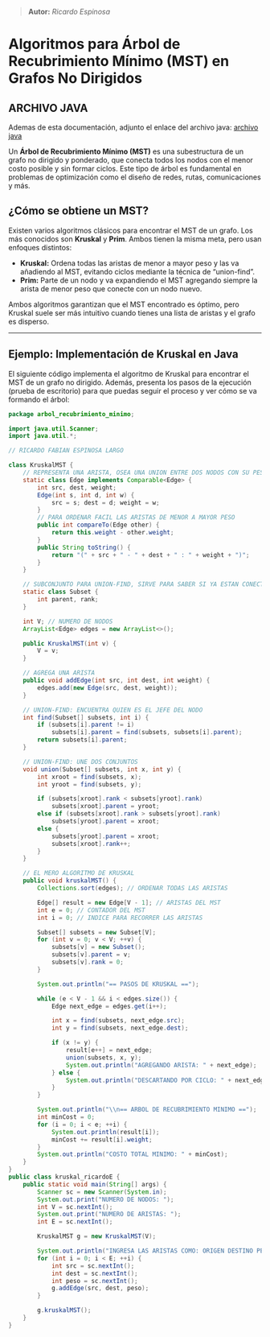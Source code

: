 > **Autor:** *Ricardo Espinosa*
# Algoritmos para Árbol de Recubrimiento Mínimo (MST) en **Grafos No Dirigidos**

## ARCHIVO JAVA
Ademas de esta documentación, adjunto el enlace del archivo java: [archivo java](../../tareas/tarea_6(2Bim)/kruskal_ricardoE.java)

Un **Árbol de Recubrimiento Mínimo (MST)** es una subestructura de un grafo no dirigido y ponderado, que conecta todos los nodos con el menor costo posible y sin formar ciclos. Este tipo de árbol es fundamental en problemas de optimización como el diseño de redes, rutas, comunicaciones y más.

## ¿Cómo se obtiene un MST?

Existen varios algoritmos clásicos para encontrar el MST de un grafo. Los más conocidos son **Kruskal** y **Prim**. Ambos tienen la misma meta, pero usan enfoques distintos:

- **Kruskal:** Ordena todas las aristas de menor a mayor peso y las va añadiendo al MST, evitando ciclos mediante la técnica de “union-find”.
- **Prim:** Parte de un nodo y va expandiendo el MST agregando siempre la arista de menor peso que conecte con un nodo nuevo.

Ambos algoritmos garantizan que el MST encontrado es óptimo, pero Kruskal suele ser más intuitivo cuando tienes una lista de aristas y el grafo es disperso.

---

## Ejemplo: Implementación de Kruskal en Java

El siguiente código implementa el algoritmo de Kruskal para encontrar el MST de un grafo no dirigido. Además, presenta los pasos de la ejecución (prueba de escritorio) para que puedas seguir el proceso y ver cómo se va formando el árbol:

```java
package arbol_recubrimiento_minimo;

import java.util.Scanner;
import java.util.*;

// RICARDO FABIAN ESPINOSA LARGO

class KruskalMST {
    // REPRESENTA UNA ARISTA, OSEA UNA UNION ENTRE DOS NODOS CON SU PESO
    static class Edge implements Comparable<Edge> {
        int src, dest, weight;
        Edge(int s, int d, int w) {
            src = s; dest = d; weight = w;
        }
        // PARA ORDENAR FACIL LAS ARISTAS DE MENOR A MAYOR PESO
        public int compareTo(Edge other) {
            return this.weight - other.weight;
        }
        public String toString() {
            return "(" + src + " - " + dest + " : " + weight + ")";
        }
    }

    // SUBCONJUNTO PARA UNION-FIND, SIRVE PARA SABER SI YA ESTAN CONECTADOS
    static class Subset {
        int parent, rank;
    }

    int V; // NUMERO DE NODOS
    ArrayList<Edge> edges = new ArrayList<>();

    public KruskalMST(int v) {
        V = v;
    }

    // AGREGA UNA ARISTA
    public void addEdge(int src, int dest, int weight) {
        edges.add(new Edge(src, dest, weight));
    }

    // UNION-FIND: ENCUENTRA QUIEN ES EL JEFE DEL NODO
    int find(Subset[] subsets, int i) {
        if (subsets[i].parent != i)
            subsets[i].parent = find(subsets, subsets[i].parent);
        return subsets[i].parent;
    }

    // UNION-FIND: UNE DOS CONJUNTOS
    void union(Subset[] subsets, int x, int y) {
        int xroot = find(subsets, x);
        int yroot = find(subsets, y);

        if (subsets[xroot].rank < subsets[yroot].rank)
            subsets[xroot].parent = yroot;
        else if (subsets[xroot].rank > subsets[yroot].rank)
            subsets[yroot].parent = xroot;
        else {
            subsets[yroot].parent = xroot;
            subsets[xroot].rank++;
        }
    }

    // EL MERO ALGORITMO DE KRUSKAL
    public void kruskalMST() {
        Collections.sort(edges); // ORDENAR TODAS LAS ARISTAS

        Edge[] result = new Edge[V - 1]; // ARISTAS DEL MST
        int e = 0; // CONTADOR DEL MST
        int i = 0; // INDICE PARA RECORRER LAS ARISTAS

        Subset[] subsets = new Subset[V];
        for (int v = 0; v < V; ++v) {
            subsets[v] = new Subset();
            subsets[v].parent = v;
            subsets[v].rank = 0;
        }

        System.out.println("== PASOS DE KRUSKAL ==");

        while (e < V - 1 && i < edges.size()) {
            Edge next_edge = edges.get(i++);

            int x = find(subsets, next_edge.src);
            int y = find(subsets, next_edge.dest);

            if (x != y) {
                result[e++] = next_edge;
                union(subsets, x, y);
                System.out.println("AGREGANDO ARISTA: " + next_edge);
            } else {
                System.out.println("DESCARTANDO POR CICLO: " + next_edge);
            }
        }

        System.out.println("\\n== ARBOL DE RECUBRIMIENTO MINIMO ==");
        int minCost = 0;
        for (i = 0; i < e; ++i) {
            System.out.println(result[i]);
            minCost += result[i].weight;
        }
        System.out.println("COSTO TOTAL MINIMO: " + minCost);
    }
}
public class kruskal_ricardoE {
    public static void main(String[] args) {
        Scanner sc = new Scanner(System.in);
        System.out.print("NUMERO DE NODOS: ");
        int V = sc.nextInt();
        System.out.print("NUMERO DE ARISTAS: ");
        int E = sc.nextInt();

        KruskalMST g = new KruskalMST(V);

        System.out.println("INGRESA LAS ARISTAS COMO: ORIGEN DESTINO PESO");
        for (int i = 0; i < E; ++i) {
            int src = sc.nextInt();
            int dest = sc.nextInt();
            int peso = sc.nextInt();
            g.addEdge(src, dest, peso);
        }

        g.kruskalMST();
    }
}
